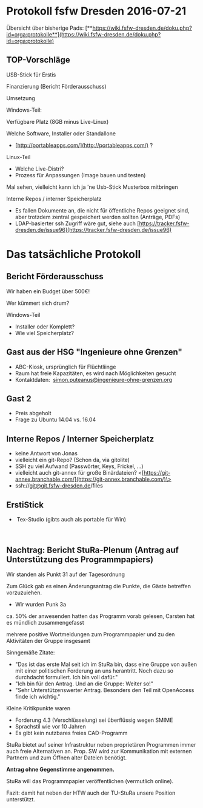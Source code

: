 Protokoll fsfw Dresden 2016-07-21
=================================

Übersicht über bisherige Pads:
[**https://wiki.fsfw-dresden.de/doku.php?id=orga:protokolle**](https://wiki.fsfw-dresden.de/doku.php?id=orga:protokolle)  

TOP-Vorschläge
--------------

USB-Stick für Erstis

Finanzierung (Bericht Förderausschuss)

Umsetzung

Windows-Teil:

Verfügbare Platz (8GB minus Live-Linux)

Welche Software, Installer oder Standallone

-   [http://portableapps.com/](http://portableapps.com/) ?

Linux-Teil

-   Welche Live-Distri?
-   Prozess für Anpassungen (Image bauen und testen)

Mal sehen, vielleicht kann ich ja 'ne Usb-Stick Musterbox mitbringen

Interne Repos / interner Speicherplatz

-   Es fallen Dokumente an, die nicht für öffentliche Repos geeignet
    sind, aber trotzdem zentral gespeichert werden sollten (Anträge,
    PDFs)
-   LDAP-basierter ssh Zugriff wäre gut, siehe auch
    [https://tracker.fsfw-dresden.de/issue96](https://tracker.fsfw-dresden.de/issue96)

  

Das tatsächliche Protokoll
==========================

#### 

Bericht Förderausschuss
-----------------------

Wir haben ein Budget über 500€!

Wer kümmert sich drum?

Windows-Teil

-   Installer oder Komplett?
-   Wie viel Speicherplatz?

  

Gast aus der HSG "Ingenieure ohne Grenzen"
------------------------------------------

-   ABC-Kiosk, ursprünglich für Flüchtliinge
-   Raum hat freie Kapazitäten, es wird nach Möglichkeiten gesucht
-   Kontaktdaten:  simon.puteanus@ingenieure-ohne-grenzen.org

  

Gast 2
------

-   Preis abgeholt
-   Frage zu Ubuntu 14.04 vs. 16.04

  

Interne Repos / Interner Speicherplatz
--------------------------------------

-   keine Antwort von Jonas
-   vielleicht ein git-Repo? (Schon da, via gitolite)
-   SSH zu viel Aufwand (Passwörter, Keys, Frickel, …)
-   vielleicht auch git-annex für große Binärdateien?
    \<[https://git-annex.branchable.com/](https://git-annex.branchable.com/)\>
-   ssh://git@git.fsfw-dresden.de/files

  
  

ErstiStick
----------

-    Tex-Studio (gibts auch als portable für Win)

   

Nachtrag: Bericht StuRa-Plenum (Antrag auf Unterstützung des Programmpapiers)
-----------------------------------------------------------------------------

Wir standen als Punkt 31 auf der Tagesordnung

Zum Glück gab es einen Änderungsantrag die Punkte, die Gäste betreffen
vorzuzuiehen.

-   Wir wurden Punk 3a

ca. 50% der anwesenden hatten das Programm vorab gelesen, Carsten hat es
mündlich zusammengefasst

mehrere positive Wortmeldungen zum Programmpapier und zu den Aktivitäten
der Gruppe insgesamt

Sinngemäße Zitate:

-   "Das ist das erste Mal seit ich im StuRa bin, dass eine Gruppe von
    außen mit einer politischen Forderung an uns herantritt. Noch dazu
    so durchdacht formuliert. Ich bin voll dafür."
-   "Ich bin für den Antrag. Und an die Gruppe: Weiter so!"
-   "Sehr Unterstützenswerter Antrag. Besonders den Teil mit OpenAccess
    finde ich wichtig."

Kleine Kritikpunkte waren

-   Forderung 4.3 (Verschlüsselung) sei überflüssig wegen SMIME
-   Sprachstil wie vor 10 Jahren
-   Es gibt kein nutzbares freies CAD-Programm

StuRa bietet auf seiner Infrastruktur neben proprietären Programmen
immer auch freie Alternativen an. Prop. SW wird zur Kommunikation mit
externen Partnern und zum Öffnen alter Dateien benötigt.

**Antrag ohne Gegenstimme angenommen.**

StuRa will das Programmpapier veröffentlichen (vermutlich online).

Fazit: damit hat neben der HTW auch der TU-StuRa unsere Position
unterstützt.

  

